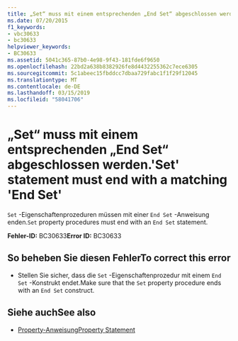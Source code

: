 ```yaml
---
title: „Set“ muss mit einem entsprechenden „End Set“ abgeschlossen werden.
ms.date: 07/20/2015
f1_keywords:
- vbc30633
- bc30633
helpviewer_keywords:
- BC30633
ms.assetid: 5041c365-87b0-4e98-9f43-181fde6f9650
ms.openlocfilehash: 22bd2a638b8382926fe8d4432255362c7ece6305
ms.sourcegitcommit: 5c1abeec15fbddcc7dbaa729fabc1f1f29f12045
ms.translationtype: MT
ms.contentlocale: de-DE
ms.lasthandoff: 03/15/2019
ms.locfileid: "58041706"
---
```

# <a name="set-statement-must-end-with-a-matching-end-set"></a><span data-ttu-id="99f60-102">„Set“ muss mit einem entsprechenden „End Set“ abgeschlossen werden.</span><span class="sxs-lookup"><span data-stu-id="99f60-102">'Set' statement must end with a matching 'End Set'</span></span>
<span data-ttu-id="99f60-103">`Set` -Eigenschaftenprozeduren müssen mit einer `End Set` -Anweisung enden.</span><span class="sxs-lookup"><span data-stu-id="99f60-103">`Set` property procedures must end with an `End Set` statement.</span></span>  
  
 <span data-ttu-id="99f60-104">**Fehler-ID:** BC30633</span><span class="sxs-lookup"><span data-stu-id="99f60-104">**Error ID:** BC30633</span></span>  
  
## <a name="to-correct-this-error"></a><span data-ttu-id="99f60-105">So beheben Sie diesen Fehler</span><span class="sxs-lookup"><span data-stu-id="99f60-105">To correct this error</span></span>  
  
-   <span data-ttu-id="99f60-106">Stellen Sie sicher, dass die `Set` -Eigenschaftenprozedur mit einem `End Set` -Konstrukt endet.</span><span class="sxs-lookup"><span data-stu-id="99f60-106">Make sure that the `Set` property procedure ends with an `End Set` construct.</span></span>  
  
## <a name="see-also"></a><span data-ttu-id="99f60-107">Siehe auch</span><span class="sxs-lookup"><span data-stu-id="99f60-107">See also</span></span>

- [<span data-ttu-id="99f60-108">Property-Anweisung</span><span class="sxs-lookup"><span data-stu-id="99f60-108">Property Statement</span></span>](../../visual-basic/language-reference/statements/property-statement.md)
